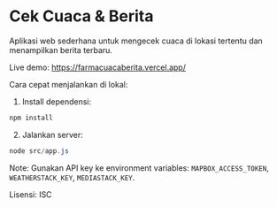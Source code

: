 # Cek Cuaca & Berita

Aplikasi web sederhana untuk mengecek cuaca di lokasi tertentu dan menampilkan berita terbaru.

Live demo: https://farmacuacaberita.vercel.app/

Cara cepat menjalankan di lokal:
1. Install dependensi:
```powershell
npm install
```

2. Jalankan server:

```powershell
node src/app.js
```

Note: Gunakan API key ke environment variables: `MAPBOX_ACCESS_TOKEN`, `WEATHERSTACK_KEY`, `MEDIASTACK_KEY`.

Lisensi: ISC

